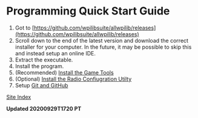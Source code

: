 # Programming Quick Start Guide
1. Got to [https://github.com/wpilibsuite/allwpilib/releases](https://github.com/wpilibsuite/allwpilib/releases)
2. Scroll down to the end of the latest version and download the correct installer for your computer.  In the future, it may be possible to skip this and instead setup an online IDE.
3. Extract the executable.
4. Install the program.
5. (Recommended) [Install the Game Tools](https://docs.wpilib.org/en/stable/docs/getting-started/getting-started-frc-control-system/frc-game-tools.html#installing-the-frc-game-tools)
6. (Optional) [Install the Radio Confiugration Utilty](https://docs.wpilib.org/en/stable/docs/getting-started/getting-started-frc-control-system/offline-installation-preparations.html)
7. Setup [Git and GitHub](setupGitHub)


[Site Index](index)


__Updated 20200929T1720 PT__

